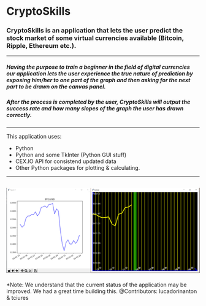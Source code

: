 # CryptoSkills

### CryptoSkills is an application that lets the user predict the stock market of some virtual currencies available (Bitcoin, Ripple, Ethereum etc.).
---
##### Having the purpose to train a beginner in the field of digital currencies our application lets the user experience the true nature of prediction by exposing him/her to one part of the graph and then asking for the next part to be drawn on the canvas panel.
##### After the process is completed by the user, CryptoSkills will output the success rate and how many slopes of the graph the user has drawn correctly.
---
This application uses:
* Python
* Python and some TkInter (Python GUI stuff)
* CEX.IO API for consistend updated data
* Other Python packages for plotting & calculating.
---
![CryptoSkills in action](https://github.com/Horiapavel98/CryptoSkills/blob/master/images/CryptoSkills.png)
---
*Note: We understand that the current status of the application may be improved. We had a great time building this. @Contributors: lucadorinanton & tciures
